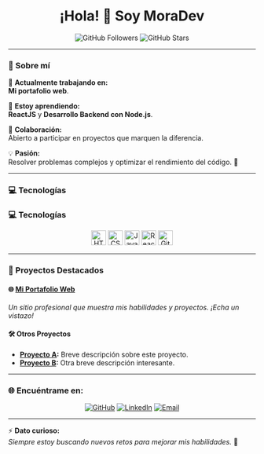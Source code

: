 <h1 align="center">¡Hola! 👋 Soy MoraDev</h1>
<p align="center">
  <img src="https://img.shields.io/github/followers/Morales71?style=social" alt="GitHub Followers">
  <img src="https://img.shields.io/github/stars/Morales71?style=social" alt="GitHub Stars">
</p>

---

### 🌟 Sobre mí
🌱 **Actualmente trabajando en:**  
**Mi portafolio web**.  

📘 **Estoy aprendiendo:**  
**ReactJS** y **Desarrollo Backend con Node.js**.

🤝 **Colaboración:**  
Abierto a participar en proyectos que marquen la diferencia.

💡 **Pasión:**  
Resolver problemas complejos y optimizar el rendimiento del código. 🚀

---

### 💻 Tecnologías
### 💻 Tecnologías
<p align="center">
  <img src="https://img.shields.io/badge/HTML5-E34F26?style=for-the-badge&logo=html5&logoColor=white" alt="HTML5" height="30px">
  <img src="https://img.shields.io/badge/CSS3-1572B6?style=for-the-badge&logo=css3&logoColor=white" alt="CSS3" height="30px">
  <img src="https://img.shields.io/badge/JavaScript-F7DF1E?style=for-the-badge&logo=javascript&logoColor=black" alt="JavaScript" height="30px">
  <img src="https://img.shields.io/badge/React-61DAFB?style=for-the-badge&logo=react&logoColor=black" alt="React" height="30px">
  <img src="https://img.shields.io/badge/Git-F05032?style=for-the-badge&logo=git&logoColor=white" alt="Git" height="30px">
</p>


---

### 📂 Proyectos Destacados
#### 🌐 [Mi Portafolio Web](https://morales71.github.io/Mi-web/)
_Un sitio profesional que muestra mis habilidades y proyectos. ¡Echa un vistazo!_

#### 🛠️ Otros Proyectos
- **[Proyecto A](#):** Breve descripción sobre este proyecto.  
- **[Proyecto B](#):** Otra breve descripción interesante.  

---

### 🌐 Encuéntrame en:
<p align="center">
  <a href="https://github.com/Morales71"><img src="https://img.shields.io/badge/GitHub-%2312100E.svg?style=for-the-badge&logo=github&logoColor=white" alt="GitHub"></a>
  <a href="#your-linkedin-url"><img src="https://img.shields.io/badge/LinkedIn-%230077B5.svg?style=for-the-badge&logo=linkedin&logoColor=white" alt="LinkedIn"></a>
  <a href="mailto:jhotinmoralesvargas83@gmail.com"><img src="https://img.shields.io/badge/Gmail-D14836?style=for-the-badge&logo=gmail&logoColor=white" alt="Email"></a>
</p>

---

⚡ **Dato curioso:**  
_Siempre estoy buscando nuevos retos para mejorar mis habilidades._ 💪
